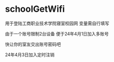 # schoolGetWifi
用于登陆工商职业技术学院寝室校园网
变量需自行填写


由于一个账号限制2台设备
便于24年4月1日加入多账号

快让你的室友交出账号密码吧


24年4月3日加入定时注销
